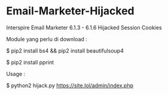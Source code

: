 # Email-Marketer-Hijacked
Interspire Email Marketer 6.1.3 - 6.1.6 Hijacked Session Cookies

Module yang perlu di download :

$ pip2 install bs4 && pip2 install beautifulsoup4

$ pip2 install pprint

Usage :

$ python2 hijack.py https://site.lol/admin/index.php 
